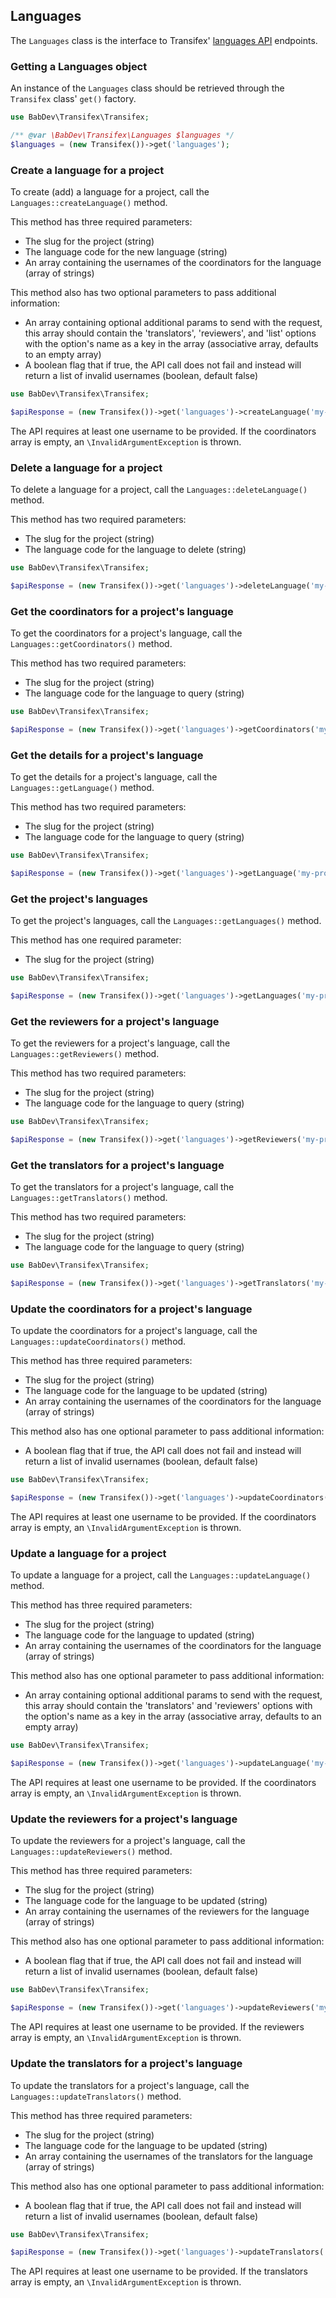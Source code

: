 ## Languages

The `Languages` class is the interface to Transifex' [languages API](http://docs.transifex.com/api/languages/) endpoints.

### Getting a Languages object

An instance of the `Languages` class should be retrieved through the `Transifex` class' `get()` factory.

```php
use BabDev\Transifex\Transifex;

/** @var \BabDev\Transifex\Languages $languages */
$languages = (new Transifex())->get('languages');
```

### Create a language for a project

To create (add) a language for a project, call the `Languages::createLanguage()` method.

This method has three required parameters:

* The slug for the project (string)
* The language code for the new language (string)
* An array containing the usernames of the coordinators for the language (array of strings)

This method also has two optional parameters to pass additional information:

* An array containing optional additional params to send with the request, this array should contain the 'translators', 'reviewers', and 'list' options with the option's name as a key in the array (associative array, defaults to an empty array)
* A boolean flag that if true, the API call does not fail and instead will return a list of invalid usernames (boolean, default false)

```php
use BabDev\Transifex\Transifex;

$apiResponse = (new Transifex())->get('languages')->createLanguage('my-project', 'en-US', ['mbabker']);
```

The API requires at least one username to be provided. If the coordinators array is empty, an `\InvalidArgumentException` is thrown.

### Delete a language for a project

To delete a language for a project, call the `Languages::deleteLanguage()` method.

This method has two required parameters:

* The slug for the project (string)
* The language code for the language to delete (string)

```php
use BabDev\Transifex\Transifex;

$apiResponse = (new Transifex())->get('languages')->deleteLanguage('my-project', 'en-US');
```

### Get the coordinators for a project's language

To get the coordinators for a project's language, call the `Languages::getCoordinators()` method.

This method has two required parameters:

* The slug for the project (string)
* The language code for the language to query (string)

```php
use BabDev\Transifex\Transifex;

$apiResponse = (new Transifex())->get('languages')->getCoordinators('my-project', 'en-US');
```

### Get the details for a project's language

To get the details for a project's language, call the `Languages::getLanguage()` method.

This method has two required parameters:

* The slug for the project (string)
* The language code for the language to query (string)

```php
use BabDev\Transifex\Transifex;

$apiResponse = (new Transifex())->get('languages')->getLanguage('my-project', 'en-US');
```

### Get the project's languages

To get the project's languages, call the `Languages::getLanguages()` method.

This method has one required parameter:

* The slug for the project (string)

```php
use BabDev\Transifex\Transifex;

$apiResponse = (new Transifex())->get('languages')->getLanguages('my-project');
```

### Get the reviewers for a project's language

To get the reviewers for a project's language, call the `Languages::getReviewers()` method.

This method has two required parameters:

* The slug for the project (string)
* The language code for the language to query (string)

```php
use BabDev\Transifex\Transifex;

$apiResponse = (new Transifex())->get('languages')->getReviewers('my-project', 'en-US');
```

### Get the translators for a project's language

To get the translators for a project's language, call the `Languages::getTranslators()` method.

This method has two required parameters:

* The slug for the project (string)
* The language code for the language to query (string)

```php
use BabDev\Transifex\Transifex;

$apiResponse = (new Transifex())->get('languages')->getTranslators('my-project', 'en-US');
```

### Update the coordinators for a project's language

To update the coordinators for a project's language, call the `Languages::updateCoordinators()` method.

This method has three required parameters:

* The slug for the project (string)
* The language code for the language to be updated (string)
* An array containing the usernames of the coordinators for the language (array of strings)

This method also has one optional parameter to pass additional information:

* A boolean flag that if true, the API call does not fail and instead will return a list of invalid usernames (boolean, default false)

```php
use BabDev\Transifex\Transifex;

$apiResponse = (new Transifex())->get('languages')->updateCoordinators('my-project', 'en-US', ['mbabker']);
```

The API requires at least one username to be provided. If the coordinators array is empty, an `\InvalidArgumentException` is thrown.

### Update a language for a project

To update a language for a project, call the `Languages::updateLanguage()` method.

This method has three required parameters:

* The slug for the project (string)
* The language code for the language to updated (string)
* An array containing the usernames of the coordinators for the language (array of strings)

This method also has one optional parameter to pass additional information:

* An array containing optional additional params to send with the request, this array should contain the 'translators' and 'reviewers' options with the option's name as a key in the array (associative array, defaults to an empty array)

```php
use BabDev\Transifex\Transifex;

$apiResponse = (new Transifex())->get('languages')->updateLanguage('my-project', 'en-US', ['mbabker']);
```

The API requires at least one username to be provided. If the coordinators array is empty, an `\InvalidArgumentException` is thrown.

### Update the reviewers for a project's language

To update the reviewers for a project's language, call the `Languages::updateReviewers()` method.

This method has three required parameters:

* The slug for the project (string)
* The language code for the language to be updated (string)
* An array containing the usernames of the reviewers for the language (array of strings)

This method also has one optional parameter to pass additional information:

* A boolean flag that if true, the API call does not fail and instead will return a list of invalid usernames (boolean, default false)

```php
use BabDev\Transifex\Transifex;

$apiResponse = (new Transifex())->get('languages')->updateReviewers('my-project', 'en-US', ['mbabker']);
```

The API requires at least one username to be provided. If the reviewers array is empty, an `\InvalidArgumentException` is thrown.

### Update the translators for a project's language

To update the translators for a project's language, call the `Languages::updateTranslators()` method.

This method has three required parameters:

* The slug for the project (string)
* The language code for the language to be updated (string)
* An array containing the usernames of the translators for the language (array of strings)

This method also has one optional parameter to pass additional information:

* A boolean flag that if true, the API call does not fail and instead will return a list of invalid usernames (boolean, default false)

```php
use BabDev\Transifex\Transifex;

$apiResponse = (new Transifex())->get('languages')->updateTranslators('my-project', 'en-US', ['mbabker']);
```

The API requires at least one username to be provided. If the translators array is empty, an `\InvalidArgumentException` is thrown.
